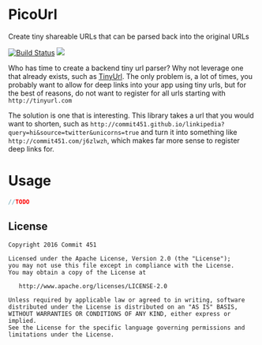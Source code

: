 # PicoUrl
Create tiny shareable URLs that can be parsed back into the original URLs

[![Build Status](https://travis-ci.org/Commit451/PicoUrl.svg?branch=master)](https://travis-ci.org/Commit451/PicoUrl)
[![](https://jitpack.io/v/Commit451/PicoUrl.svg)](https://jitpack.io/#Commit451/PicoUrl)

Who has time to create a backend tiny url parser? Why not leverage one that already exists, such as [TinyUrl](http://tinyurl.com/). The only problem is, a lot of times, you probably want to allow for deep links into your app using tiny urls, but for the best of reasons, do not want to register for all urls starting with `http://tinyurl.com`

The solution is one that is interesting. This library takes a url that you would want to shorten, such as `http://commit451.github.io/linkipedia?query=hi&source=twitter&unicorns=true` and turn it into something like `http://commit451.com/j6zlwzh`, which makes far more sense to register deep links for.

# Usage
```java
//TODO
```

License
--------

    Copyright 2016 Commit 451

    Licensed under the Apache License, Version 2.0 (the "License");
    you may not use this file except in compliance with the License.
    You may obtain a copy of the License at

       http://www.apache.org/licenses/LICENSE-2.0

    Unless required by applicable law or agreed to in writing, software
    distributed under the License is distributed on an "AS IS" BASIS,
    WITHOUT WARRANTIES OR CONDITIONS OF ANY KIND, either express or implied.
    See the License for the specific language governing permissions and
    limitations under the License.
